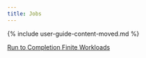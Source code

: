 ```yaml
---
title: Jobs
---
```


{% include user-guide-content-moved.md %}

[Run to Completion Finite Workloads](/docs/concepts/workloads/controllers/jobs-run-to-completion/)